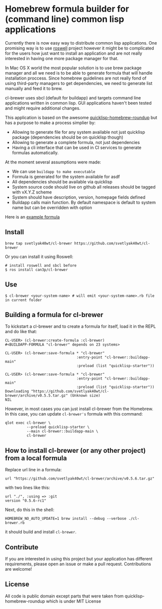 # Homebrew formula builder for (command line) common lisp applications

Currently there is now easy way to distribute common lisp applications.
One promising way is to use [roswell](https://github.com/roswell/roswell) project
however it might be to complicated for the users how just want to install
an application and are not really interested in having one more package manager
for that.

In Mac OS X world the most popular solution is to use brew package manager and all
we need is to be able to generate formula that will handle installation proccess.
Since homebrew guidelines are not really fond of using third-party managers to
get dependencies, we need to generate list manually and feed it to brew.

cl-brewer uses sbcl (default for buildapp) and targets command line applications
written in common lisp. GUI applications haven't been tested and might require additional
changes.

This application is based on the awesome [quicklisp-homebrew-roundup](https://github.com/benesch/quicklisp-homebrew-roundup)
but has a purpose to make a process simplier by:

* Allowing to generate file for any system available not just quicklisp package (dependencies should be on quicklisp though)
* Allowing to generate a complete formula, not just dependencies
* Having a cli interface that can be used in CI services to generate formulas automatically.

At the moment several assumptions were made:

* We can use `buildapp to make executable`
* Formula is generated for the system available for asdf
* All dependencies should be available via quicklisp
* System source code should live on github all releases should be tagged with vX.Y.Z scheme
* System should have description, version, homepage fields defined
* Buildapp calls main function. By default namespace is default to system name but can be overridden with option

Here is an [example formula](https://github.com/can3p/homebrew-cl-journal/blob/master/cl-journal.rb)

## Install

```
brew tap svetlyak40wt/cl-brewer https://github.com/svetlyak40wt/cl-brewer
```

Or you can install it using Roswell:

```
# install roswell and sbcl before
$ ros install can3p/cl-brewer
```


## Use

```
$ cl-brewer <your-system-name> # will emit <your-system-name>.rb file in current folder
```

## Building a formula for cl-brewer

To kickstart a cl-brewer and to create a formula for itself, load it in the REPL and do like that:

```
CL-USER> (cl-brewer:create-formula :cl-brewer)
#<BUILDAPP-FORMULA "cl-brewer" depends on 23 systems>

CL-USER> (cl-brewer:save-formula * "cl-brewer"
                                 :entry-point "cl-brewer::buildapp-main"
                                 :preload (list "quicklisp-starter"))

CL-USER> (cl-brewer:save-formula * "cl-brewer"
                                 :entry-point "cl-brewer::buildapp-main"
                                 :preload (list "quicklisp-starter"))
Downloading "https://github.com/svetlyak40wt/cl-brewer/archive/v0.5.5.tar.gz" (Unknown size)
NIL
```

However, in most cases you can just install cl-brewer from the Homebrew. In this case,
you can update `cl-brewer's` formula with this command:

    qlot exec cl-brewer \
              --preload quicklisp-starter \
              --main cl-brewer::buildapp-main \
              cl-brewer

## How to install cl-brewer (or any other project) from a local formula

Replace url line in a formula:

    url "https://github.com/svetlyak40wt/cl-brewer/archive/v0.5.6.tar.gz"

with two lines like this:

    url "./", :using => :git
    version "0.5.6-rc1"
    
Next, do this in the shell:

    HOMEBREW_NO_AUTO_UPDATE=1 brew install --debug --verbose ./cl-brewer.rb

it should build and install `cl-brewer`.

## Contribute

If you are interested in using this project but your application has different requirements,
please open an issue or make a pull request. Contributions are welcome!

## License

All code is public domain except parts that were taken from quicklisp-homebrew-roundup which is under MIT License
